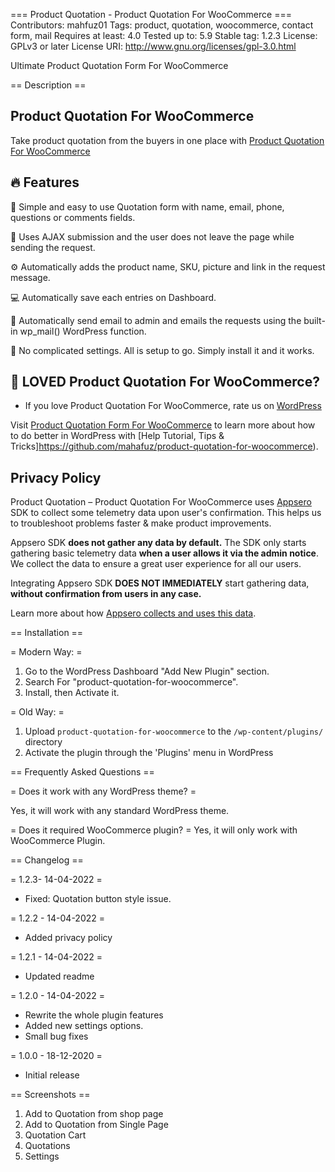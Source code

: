 === Product Quotation - Product Quotation For WooCommerce ===
Contributors: mahfuz01
Tags: product, quotation, woocommerce, contact form, mail
Requires at least: 4.0
Tested up to: 5.9
Stable tag: 1.2.3
License: GPLv3 or later
License URI: http://www.gnu.org/licenses/gpl-3.0.html

Ultimate Product Quotation Form For WooCommerce

== Description ==

## Product Quotation For WooCommerce ##

Take product quotation from the buyers in one place with [Product Quotation For WooCommerce](https://github.com/mahafuz/product-quotation-for-woocommerce)


## 🔥 Features  ##

🌟 Simple and easy to use Quotation form with name, email, phone, questions or comments fields.

🚀 Uses AJAX submission and the user does not leave the page while sending the request.

⚙️ Automatically adds the product name, SKU, picture and link in the request message.

💻 Automatically save each entries on Dashboard.

🔔 Automatically send email to admin and emails the requests using the built-in wp_mail() WordPress function.

🙌 No complicated settings. All is setup to go. Simply install it and it works.


## 💙 LOVED Product Quotation For WooCommerce? ##
- If you love Product Quotation For WooCommerce, rate us on [WordPress](https://wordpress.org/plugins/product-quotation-for-woocommerce/#reviews)


Visit [Product Quotation Form For WooCommerce](https://github.com/mahafuz/product-quotation-for-woocommerce) to learn more about how to do better in WordPress with [Help Tutorial, Tips & Tricks]https://github.com/mahafuz/product-quotation-for-woocommerce).

## Privacy Policy 
Product Quotation &#8211; Product Quotation For WooCommerce uses [Appsero](https://appsero.com) SDK to collect some telemetry data upon user's confirmation. This helps us to troubleshoot problems faster & make product improvements.

Appsero SDK **does not gather any data by default.** The SDK only starts gathering basic telemetry data **when a user allows it via the admin notice**. We collect the data to ensure a great user experience for all our users. 

Integrating Appsero SDK **DOES NOT IMMEDIATELY** start gathering data, **without confirmation from users in any case.**

Learn more about how [Appsero collects and uses this data](https://appsero.com/privacy-policy/).

== Installation ==

= Modern Way: =
1. Go to the WordPress Dashboard "Add New Plugin" section.
2. Search For "product-quotation-for-woocommerce".
3. Install, then Activate it.

= Old Way: =
1. Upload `product-quotation-for-woocommerce` to the `/wp-content/plugins/` directory
2. Activate the plugin through the 'Plugins' menu in WordPress


== Frequently Asked Questions ==

= Does it work with any WordPress theme? =

Yes, it will work with any standard WordPress theme.

= Does it required WooCommerce plugin? =
Yes, it will only work with WooCommerce Plugin.

== Changelog ==

= 1.2.3- 14-04-2022 =
* Fixed: Quotation button style issue.

= 1.2.2 - 14-04-2022 =
* Added privacy policy

= 1.2.1 - 14-04-2022 =
* Updated readme

= 1.2.0 - 14-04-2022 =
* Rewrite the whole plugin features
* Added new settings options.
* Small bug fixes

= 1.0.0 - 18-12-2020 =

* Initial release

== Screenshots ==

1. Add to Quotation from shop page
2. Add to Quotation from Single Page
3. Quotation Cart
4. Quotations
5. Settings